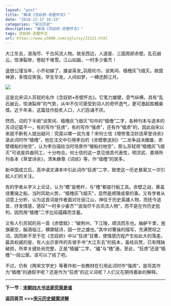 ```yaml
---
layout: "post"
title: "解读《念奴娇-赤壁怀古》"
date: "2018-12-17 16:15"
categories: "宋元历史"
description: "解读《念奴娇-赤壁怀古》"
tags: 念奴娇-赤壁怀古
url: https://www.y5000.com/zgls/sy/23131.html
---
```






大江东去，浪淘尽、千古风流人物。故垒西边，人道是、三国周郎赤壁。乱石崩云，惊涛裂岸，卷起千堆雪。江山如画，一时多少豪杰！

遥想公瑾当年，小乔初嫁了，雄姿英发„羽扇纶巾，谈笑间、樯橹灰飞烟灭。故国神游，多情应笑我，早生华发。人间如梦，一樽还酹江月。

![](https://img.y5000.com/uploads/allimg/170628/8-1F62Q55R3J3.jpg)

这是北宋词人苏轼的名作《念奴娇•赤壁怀古》。它笔力雄健，意气纵横，具有“乱石崩云，惊涛裂岸”的气势，从中不仅可感受到词人的奇怀逸气，更可激起胜概豪情。近千年来，这篇佳作脍炙人口，人们百诵不厌。

然而，词的下半阕“谈笑间、樯橹灰飞烟灭”句中的“樯橹”二字，各种刊本与选本的苏词记载不一，有的写作“狂虏”，有的写作“强虏”，还有作“樯虏”的，因此自宋以来就不断有人提出疑问：究竟以哪一说为准？宋何士信《增修笺注妙选草堂诗余》录此词时作“樯橹”，他在注文中引用李白的《赤壁歌送别》“二龙争战决雌雄，赤壁楼船扫地空”，认为李白描绘当时场景作“楼船扫地空”，那么苏轼用“樯橹灰飞烟灭”可说是异曲同工，十分吻合。何士信的这一意见很具代表性，明洪武、嘉靖所刊各本《草堂诗余》，清朱彝尊《词综》等，作“墙橹”的居多。

新中国成立后，高中语文课本中引此词作“狂虏”二字，致使这一历史悬案又一次引起人们的关注。

有的学者从字义上论证，认为“橋”是桅杆，与“橹”都是行船工具。赤壁之战，黄盖烧曹操之船，当时风助火势，“樯橹灰飞烟灭”，显然是顺理成章的事。又有学者从词意上分析，认为这首词是作者面对壮丽江山，神往于历史英雄人物，而抚今追昔，抒发情感，感叹“一时多少豪杰”“浪淘尽千古风流人物”，而不是在作历史批判，因而用“樯橹”二字比较蕴藉而含蓄。

又有人引苏轼的另一首《赤壁赋》：“破荆州，下江陵，顺流而东也。舳舻千里，旌旗蔽空，酾酒临江，横槊赋诗，固一世之雄也。”其中对曹操的描写，充满赞叹之词，因而断不至于在《念奴娇》中以“狂虏”目曹，使情感历程产生如此大的落差。最具权威的是，有人出示家传的东坡手书“大江东去”的拓本，虽经兵燹，已有残缺破损，所幸关键处尚完整，正是“樯艫”二字，“艫”与“橹”通，至此，“狂虏”还是“樯橹”一段公案，该可以了结了吧。

不过，仍有《两宋文学史》等著作和一些教材在引用此词时作“强虏”，是将其作为“樯橹”的通假字呢？还是作为“狂虏”的近义词呢？人们又在期待着新的解释。

* * *

**下一节：[宋朝四大书法家究竟是谁](https://www.y5000.com/zgls/sy/23132.html)**

**返回首页 >>>[宋元历史疑案详解](https://www.y5000.com/zgls/sy/23199.html)**
